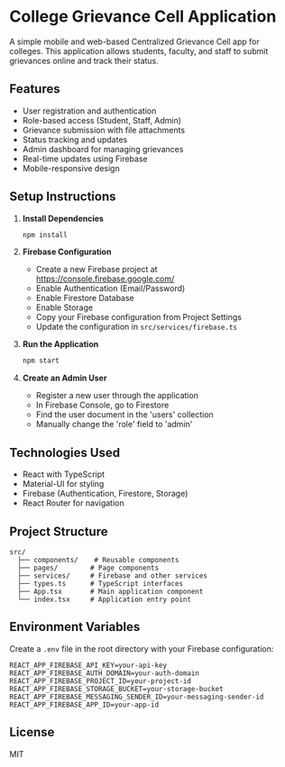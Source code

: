 # College Grievance Cell Application

A simple mobile and web-based Centralized Grievance Cell app for colleges. This application allows students, faculty, and staff to submit grievances online and track their status.

## Features

- User registration and authentication
- Role-based access (Student, Staff, Admin)
- Grievance submission with file attachments
- Status tracking and updates
- Admin dashboard for managing grievances
- Real-time updates using Firebase
- Mobile-responsive design

## Setup Instructions

1. **Install Dependencies**
   ```bash
   npm install
   ```

2. **Firebase Configuration**
   - Create a new Firebase project at https://console.firebase.google.com/
   - Enable Authentication (Email/Password)
   - Enable Firestore Database
   - Enable Storage
   - Copy your Firebase configuration from Project Settings
   - Update the configuration in `src/services/firebase.ts`

3. **Run the Application**
   ```bash
   npm start
   ```

4. **Create an Admin User**
   - Register a new user through the application
   - In Firebase Console, go to Firestore
   - Find the user document in the 'users' collection
   - Manually change the 'role' field to 'admin'

## Technologies Used

- React with TypeScript
- Material-UI for styling
- Firebase (Authentication, Firestore, Storage)
- React Router for navigation

## Project Structure

```
src/
  ├── components/    # Reusable components
  ├── pages/        # Page components
  ├── services/     # Firebase and other services
  ├── types.ts      # TypeScript interfaces
  ├── App.tsx       # Main application component
  └── index.tsx     # Application entry point
```

## Environment Variables

Create a `.env` file in the root directory with your Firebase configuration:

```
REACT_APP_FIREBASE_API_KEY=your-api-key
REACT_APP_FIREBASE_AUTH_DOMAIN=your-auth-domain
REACT_APP_FIREBASE_PROJECT_ID=your-project-id
REACT_APP_FIREBASE_STORAGE_BUCKET=your-storage-bucket
REACT_APP_FIREBASE_MESSAGING_SENDER_ID=your-messaging-sender-id
REACT_APP_FIREBASE_APP_ID=your-app-id
```

## License

MIT